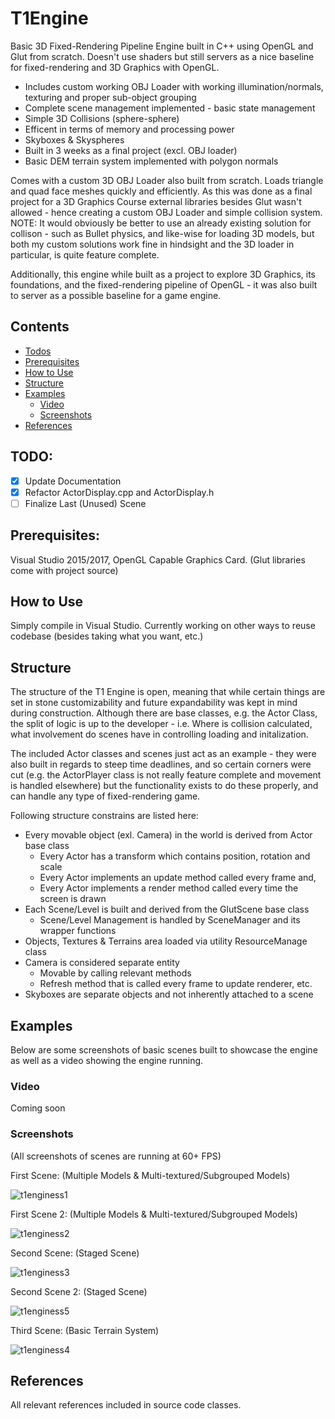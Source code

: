 # T1Engine
Basic 3D Fixed-Rendering Pipeline Engine built in C++ using OpenGL and Glut from scratch. Doesn't use shaders but still servers as a nice baseline for fixed-rendering and 3D Graphics with OpenGL.

- Includes custom working OBJ Loader with working illumination/normals, texturing and proper sub-object grouping
- Complete scene management implemented - basic state management
- Simple 3D Collisions (sphere-sphere)
- Efficent in terms of memory and processing power
- Skyboxes & Skyspheres
- Built in 3 weeks as a final project (excl. OBJ loader)
- Basic DEM terrain system implemented with polygon normals

Comes with a custom 3D OBJ Loader also built from scratch. Loads triangle and quad face meshes quickly and efficiently. As  this was done as a final project for a 3D Graphics Course external libraries besides Glut wasn't allowed - hence creating a custom OBJ Loader and simple collision system. NOTE: It would obviously be better to use an already existing solution for collison - such as Bullet physics, and like-wise for loading 3D models, but both my custom solutions work fine in hindsight and the 3D loader in particular, is quite feature complete.

Additionally, this engine while built as a project to explore 3D Graphics, its foundations, and the fixed-rendering pipeline of OpenGL - it was also built to server as  a possible baseline for a game engine.

## Contents
* [Todos](#todo)
* [Prerequisites](#prerequisites)
* [How to Use](#how-to-use)
* [Structure](#structure)
* [Examples](#examples)
	* [Video](#video)
	* [Screenshots](#screenshots)
* [References](#references)

## TODO:
- [X] Update Documentation
- [X] Refactor ActorDisplay.cpp and ActorDisplay.h
- [ ] Finalize Last (Unused) Scene

## Prerequisites:

Visual Studio 2015/2017, OpenGL Capable Graphics Card.
(Glut libraries come with project source)

## How to Use

Simply compile in Visual Studio. Currently working on other ways to reuse codebase (besides taking what you want, etc.)

## Structure

The structure of the T1 Engine is open, meaning that while certain things are set in stone customizability and future expandability was kept in mind during construction. Although there are base classes, e.g. the Actor Class, the split of logic is up to the developer - i.e. Where is collision calculated, what involvement do scenes have in controlling loading and initalization.

The included Actor classes and scenes just act as an example - they were also built in regards to steep time deadlines, and so certain corners were cut (e.g. the ActorPlayer class is not really feature complete and movement is handled elsewhere) but the functionality exists to do these properly, and can handle any type of fixed-rendering game.

Following structure constrains are listed here:
* Every movable object (exl. Camera) in the world is derived from Actor base class
	* Every Actor has a transform which contains position, rotation and scale
	* Every Actor implements an update method called every frame and,
	* Every Actor implements a render method called every time the screen is drawn
* Each Scene/Level is built and derived from the GlutScene base class
	* Scene/Level Management is handled by SceneManager and its wrapper functions
* Objects, Textures & Terrains area loaded via utility ResourceManage class
* Camera is considered separate entity
	* Movable by calling relevant methods
	* Refresh method that is called every frame to update renderer, etc.
* Skyboxes are separate objects and not inherently attached to a scene



## Examples

Below are some screenshots of basic scenes built to showcase the engine as well as a video showing the engine running.

### Video

Coming soon

### Screenshots

(All screenshots of scenes are running at 60+ FPS)

First Scene: (Multiple Models & Multi-textured/Subgrouped Models)

![t1enginess1](https://user-images.githubusercontent.com/11038569/33595674-14e5c954-d9ed-11e7-8790-2088a0ae823b.png)

First Scene 2: (Multiple Models & Multi-textured/Subgrouped Models)

![t1enginess2](https://user-images.githubusercontent.com/11038569/33595699-287af7aa-d9ed-11e7-90ef-6590fd6c1cdc.png)

Second Scene: (Staged Scene)

![t1enginess3](https://user-images.githubusercontent.com/11038569/33595725-443fabfc-d9ed-11e7-8235-03be452b1430.png)

Second Scene 2: (Staged Scene)

![t1enginess5](https://user-images.githubusercontent.com/11038569/33595837-b740ad22-d9ed-11e7-91b2-a36a09a4c16d.png)

Third Scene: (Basic Terrain System)

![t1enginess4](https://user-images.githubusercontent.com/11038569/33595734-507ee766-d9ed-11e7-9924-39c01ff9050c.png)

## References
All relevant references included in source code classes.
